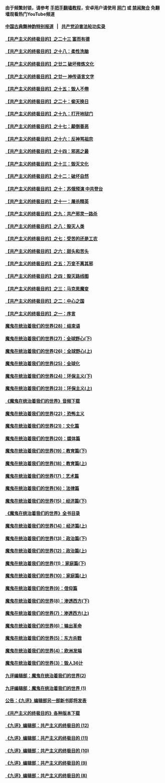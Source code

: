 #### 由于频繁封锁，请参考 [手把手翻墙教程](https://github.com/gfw-breaker/guides/wiki/)，安卓用户请使用 [网门](https://github.com/gfw-breaker/bn-android/blob/master/ogate.md?t=06022136) 或 [禁闻聚合](https://github.com/gfw-breaker/bn-android) 免翻墙观看热门YouTube频道 

#### [中国古典舞神韵特别报道](https://github.com/gfw-breaker/mh-news/blob/master/shenyun.md?t=06022136) &nbsp;&nbsp;|&nbsp;&nbsp; [共产党迫害法轮功实录](https://github.com/gfw-breaker/mh-news/blob/master/README.md?t=06022136)  

#### [【共产主义的终极目的】之二十三 富而有德](../pages/nsc422/n11283598.md?t=06022136) 

#### [【共产主义的终极目的】之十八：柔性洗脑](../pages/nsc422/n11199994.md?t=06022136) 

#### [【共产主义的终极目的】之廿二 破坏修炼文化](../pages/nsc422/n11245728.md?t=06022136) 

#### [【共产主义的终极目的】之廿一 神传语言文字](../pages/nsc422/n11263265.md?t=06022136) 

#### [【共产主义的终极目的】之十五：毁人不倦](../pages/nsc422/n11166792.md?t=06022136) 

#### [【共产主义的终极目的】之二十：偷天换日](../pages/nsc422/n11238846.md?t=06022136) 

#### [【共产主义的终极目的】之十九：打开地狱门](../pages/nsc422/n11206376.md?t=06022136) 

#### [【共产主义的终极目的】之十七：颠倒善恶](../pages/nsc422/n11179782.md?t=06022136) 

#### [【共产主义的终极目的】之十六：反神骂祖宗](../pages/nsc422/n11166798.md?t=06022136) 

#### [【共产主义的终极目的】之十四：邪恶之最](../pages/nsc422/n11150249.md?t=06022136) 

#### [【共产主义的终极目的】之十三：毁灭文化](../pages/nsc422/n11135227.md?t=06022136) 

#### [【共产主义的终极目的】之十二：破坏自然](../pages/nsc422/n11135214.md?t=06022136) 

#### [【共产主义的终极目的】之十：苏俄预演 中共登台](../pages/nsc422/n11118424.md?t=06022136) 

#### [【共产主义的终极目的】之十一：屠杀精英](../pages/nsc422/n11118442.md?t=06022136) 

#### [【共产主义的终极目的】之九：共产邪灵一路杀](../pages/nsc422/n11114139.md?t=06022136) 

#### [【共产主义的终极目的】之八：毁灭人类](../pages/nsc422/n11108503.md?t=06022136) 

#### [【共产主义的终极目的】之七：受苦的还是工农](../pages/nsc422/n11101809.md?t=06022136) 

#### [【共产主义的终极目的】之六：甜头和苦头](../pages/nsc422/n11096971.md?t=06022136) 

#### [【共产主义的终极目的】之五：万变不离其邪](../pages/nsc422/n11091285.md?t=06022136) 

#### [【共产主义的终极目的】之四：毁灭路线图](../pages/nsc422/n11086284.md?t=06022136) 

#### [【共产主义的终极目的】之三：马克思魔变](../pages/nsc422/n11061941.md?t=06022136) 

#### [【共产主义的终极目的】之二：中心之国](../pages/nsc422/n11047728.md?t=06022136) 

#### [【共产主义的终极目的】之一：序言](../pages/nsc422/n11086077.md?t=06022136) 

#### [魔鬼在统治着我们的世界(28)：结束语](../pages/nsc422/n10936246.md?t=06022136) 

#### [魔鬼在统治着我们的世界(27)：全球野心(下)](../pages/nsc422/n10928319.md?t=06022136) 

#### [魔鬼在统治着我们的世界(26)：全球野心(上)](../pages/nsc422/n10900318.md?t=06022136) 

#### [魔鬼在统治着我们的世界(25)：全球化](../pages/nsc422/n10788205.md?t=06022136) 

#### [魔鬼在统治着我们的世界(24)：环保主义(下)](../pages/nsc422/n10695307.md?t=06022136) 

#### [魔鬼在统治着我们的世界(23)：环保主义(上)](../pages/nsc422/n10688613.md?t=06022136) 

#### [《魔鬼在统治着我们的世界》音频下载](../pages/nsc422/n10635553.md?t=06022136) 

#### [魔鬼在统治着我们的世界(22)：恐怖主义](../pages/nsc422/n10614727.md?t=06022136) 

#### [魔鬼在统治着我们的世界(21)：文化篇](../pages/nsc422/n10597706.md?t=06022136) 

#### [魔鬼在统治着我们的世界(20)：媒体篇](../pages/nsc422/n10586579.md?t=06022136) 

#### [魔鬼在统治着我们的世界(19)：教育篇(下)](../pages/nsc422/n10564808.md?t=06022136) 

#### [魔鬼在统治着我们的世界(18)：教育篇(上)](../pages/nsc422/n10526970.md?t=06022136) 

#### [魔鬼在统治着我们的世界(17)：艺术篇](../pages/nsc422/n10499093.md?t=06022136) 

#### [魔鬼在统治着我们的世界(16)：法律篇](../pages/nsc422/n10485969.md?t=06022136) 

#### [魔鬼在统治着我们的世界(15)：经济篇(下)](../pages/nsc422/n10469975.md?t=06022136) 

#### [《魔鬼在统治着我们的世界》全书目录](../pages/nsc422/n10464261.md?t=06022136) 

#### [魔鬼在统治着我们的世界(14)：经济篇(上)](../pages/nsc422/n10457370.md?t=06022136) 

#### [魔鬼在统治着我们的世界(13)：政治篇(下)](../pages/nsc422/n10448270.md?t=06022136) 

#### [魔鬼在统治着我们的世界(12)：政治篇(上)](../pages/nsc422/n10444576.md?t=06022136) 

#### [魔鬼在统治着我们的世界(11)：家庭篇(下)](../pages/nsc422/n10440961.md?t=06022136) 

#### [魔鬼在统治着我们的世界(10)：家庭篇(上)](../pages/nsc422/n10435448.md?t=06022136) 

#### [魔鬼在统治着我们的世界(9)：信仰篇](../pages/nsc422/n10432159.md?t=06022136) 

#### [魔鬼在统治着我们的世界(8)：渗透西方(下)](../pages/nsc422/n10429603.md?t=06022136) 

#### [魔鬼在统治着我们的世界(7)：渗透西方(上)](../pages/nsc422/n10426013.md?t=06022136) 

#### [魔鬼在统治着我们的世界(6)：输出革命](../pages/nsc422/n10421536.md?t=06022136) 

#### [魔鬼在统治着我们的世界(5)：东方杀戮](../pages/nsc422/n10417707.md?t=06022136) 

#### [魔鬼在统治着我们的世界(4)：欧洲发端](../pages/nsc422/n10414890.md?t=06022136) 

#### [魔鬼在统治着我们的世界(3)：毁人36计](../pages/nsc422/n10411583.md?t=06022136) 

#### [九评编辑部：魔鬼在统治着我们的世界(2)](../pages/nsc422/n10410036.md?t=06022136) 

#### [九评编辑部：魔鬼在统治着我们的世界 (1)](../pages/nsc422/n10406825.md?t=06022136) 

#### [公告：《九评》编辑部另一部新书即将发表](../pages/nsc422/n10405104.md?t=06022136) 

#### [《共产主义的终极目的》各种版本下载](../pages/nsc422/n10022138.md?t=06022136) 

#### [《九评》编辑部：共产主义的终极目的 (12)](../pages/nsc422/n9933272.md?t=06022136) 

#### [《九评》编辑部：共产主义的终极目的 (11)](../pages/nsc422/n9924973.md?t=06022136) 

#### [《九评》编辑部：共产主义的终极目的 (10)](../pages/nsc422/n9920883.md?t=06022136) 

#### [《九评》编辑部：共产主义的终极目的 (9)](../pages/nsc422/n9916363.md?t=06022136) 

#### [《九评》编辑部：共产主义的终极目的 (8)](../pages/nsc422/n9912488.md?t=06022136) 

